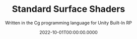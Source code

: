 ---
date: '2022-10-01T00:00:00.0000'
videosNames:
  - 9.mp4
  - 8a.mp4
  - 8b.mp4
  - 5.mp4
  - 4.mp4
  - 3.mp4
  - 7.mp4
  - 6.mp4
  - 2.mp4
  - 1.mp4
  - 10.mp4
imagesNames:
  - 11.jpg
youtubeVideoIds:
  - QF2svyMgkRQ
title: Standard Surface Shaders
subtitle: Written in the Cg programming language for Unity Built-In RP
implementationDetails:
  - Lambert Lighting, Blinn-Phong Lighting and Custom Lighting models.
  - "Standard Surface Shaders in Unity using the #pragma directive to define the
    surface function and the lighting model."
  - Setting the Albedo property from a texture.
  - Normals implemented using a Normal Map or "Bump Map".
  - Fresnel shader implemented doing the dot scalar multiplication between the
    Normal and the IN.viewDir.
  - Environment Mapping using a SkyBox or Cube Map, then using the Unity
    provided worldRefl vector to derive the texel using texCUBE.
  - Combine Normal Maps and Environment Mapping, using the Unity provided
    INTERNAL_DATA macro and the WorldReflectionVector()
  - Using the Binn-Phong lighting model in a Standard Surface Shader.
  - Implementing a Custom Lambert Lighting model.
  - Toon Shading implemented with a ramped Lambert lighting model and an Outline
    shader implemented in a second Pass.
  - Utilizing the Standard, physically correct lighting model.
  - Writing a custom unlit shader for manual implementation of Lambert Lighting,
    Ambient Illumination and Shadow Casting/Receiving.
tags:
  - Cg
  - Built-in RP
  - ShaderLab
  - Unity
  - Surface Shader
  - Lighting
technology: UnityEngine
category: Shaders
---